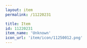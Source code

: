```yaml
---
layout: item
permalink: /11220231

title: Item
id: 11220231
item_name: 'Unknown'
icon_url: 'item/icon/11250012.png'
---
```


